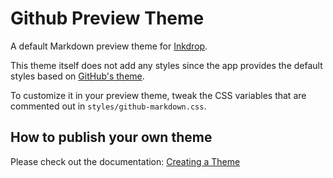 # Github Preview Theme

A default Markdown preview theme for [Inkdrop](https://www.inkdrop.app/).

This theme itself does not add any styles since the app provides the default styles based on [GitHub's theme](https://github.com/sindresorhus/github-markdown-css/).

To customize it in your preview theme, tweak the CSS variables that are commented out in `styles/github-markdown.css`.

## How to publish your own theme

Please check out the documentation: [Creating a Theme](https://docs.inkdrop.app/manual/creating-a-theme)
